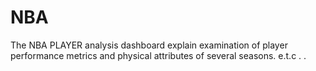 # NBA
The NBA PLAYER analysis dashboard explain examination of player performance metrics and physical attributes of several seasons.  e.t.c . .
